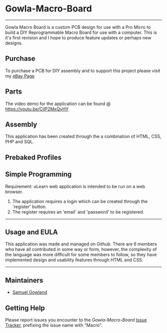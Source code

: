 # Gowla-Macro-Board
---

Gowla Macro Board is a custom PCB design for use with a Pro Micro to build a DIY Reprogrammable Macro Board for use with a computer. This is it's first revision and I hope to produce feature updates or perhaps new designs. 

## Purchase

To purchase a PCB for DIY assembly and to support this project please visit my [eBay Page](https://www.ebay.co.uk/itm/164268389351)


## Parts

The video demo for the application can be found @ https://youtu.be/CilP2MxQyHY


## Assembly

This application has been created through the a combination of HTML, CSS, PHP and SQL.

## Prebaked Profiles


## Simple Programming

Requirement: uLearn web application is intended to be run on a web browser.

1. The application requires a login which can be created through the 'register' button.
2. The register requires an 'email' and 'password' to be registered.

---

## Usage and EULA 

This application was made and managed on Github. There are 6 members who have all contributed in some way or form,
however, the complexity of the language was more difficult for some members to follow, so they have implemented design
and usability features through HTML and CSS.

---

## Maintainers

* [Samuel Gowland](https://github.com/SamGowland)

## Getting Help

Please report issues you encounter to the
*Gowla-Macro-Board*
[Issue Tracker](https://github.com/SamGowland/Gowla-Macro-Board/issues), prefixing the
issue name with "Macro".
